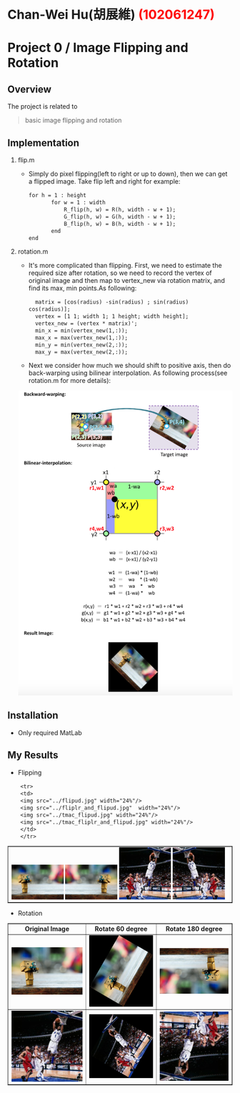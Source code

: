 # Chan-Wei Hu(胡展維) <span style="color:red">(102061247)</span>

# Project 0 / Image Flipping and Rotation

## Overview
The project is related to 
> basic image flipping and rotation


## Implementation
1. flip.m
	* Simply do pixel flipping(left to right or up to down), then we can get a flipped image. Take flip left and right for example:
	    
	    ```
	    for h = 1 : height
               for w = 1 : width 
            	   R_flip(h, w) = R(h, width - w + 1);
                   G_flip(h, w) = G(h, width - w + 1);
                   B_flip(h, w) = B(h, width - w + 1);
               end
        end
	    ```
	    
2. rotation.m
	* It's more complicated than flipping. First, we need to estimate the required size after rotation, so we need to record the vertex of original image and then map to vertex_new via rotation matrix, and find its max, min points.As following:
	
	        
	        matrix = [cos(radius) -sin(radius) ; sin(radius) cos(radius)];
	        vertex = [1 1; width 1; 1 height; width height];
            vertex_new = (vertex * matrix)';    
	        min_x = min(vertex_new(1,:));
	        max_x = max(vertex_new(1,:));
	        min_y = min(vertex_new(2,:));
	        max_y = max(vertex_new(2,:));
        	
	
   	* Next we consider how much we should shift to positive axis, then do back-warping using bilinear interpolation. As following process(see rotation.m for more details):
	
	<img src="../files/fig3.png">
	
	
## Installation
* Only required MatLab
		
## My Results
* Flipping

<table border=1>
		<tr>
		<td>
		<img src="../image.jpg" width="24%"/>
		<img src="../fliplr.jpg"  width="24%"/>
		<img src="../t_mac_dunk.jpg" width="24%"/>
		<img src="../tmac_fliplr.jpg" width="24%"/>
		</td>
		</tr>

		<tr>
		<td>
		<img src="../flipud.jpg" width="24%"/>
		<img src="../fliplr_and_flipud.jpg"  width="24%"/>
		<img src="../tmac_flipud.jpg" width="24%"/>
		<img src="../tmac_fliplr_and_flipud.jpg" width="24%"/>
		</td>
		</tr>

</table>


* Rotation

<table border=1>

<tr>
<td align="center">
<b> Original Image</b>
</td>
<td align="center">
<b> Rotate 60 degree<b/>
</td>
<td align="center">
<b> Rotate 180 degree<b/>
</td>
</tr>

<tr>
<td>
<img src="../image.jpg" width="100%"/></td>
<td>
<img src="../rotate_60degree.jpg"  width="100%"/></td>
<td>
<img src="../rotate_180degree.jpg" width="100%"/>
</td>
</tr>

<tr>
<td>
<img src="../t_mac_dunk.jpg" width="100%"/></td>
<td>
<img src="../tmac_rotate_60degree.jpg"  width="100%"/></td>
<td>
<img src="../tmac_rotate_180degree.jpg" width="100%"/>
</td>
</tr>
</table>
